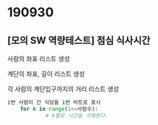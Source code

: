 # 190930

## [모의 SW 역량테스트] 점심 식사시간

사람의 좌표 리스트 생성

계단의 좌표, 길이 리스트 생성

각 사람의 계단입구까지의 거리 리스트 생성

```python
i번 사람이 간 식당을 i번 비트로 표시
	for k in range(1<<사람수):
        	# k별로 시간을 구해본다.
```

